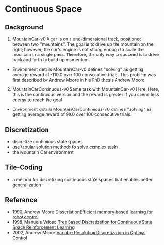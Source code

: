 # Continuous Space 

## Background 
1. MountainCar-v0
A car is on a one-dimensional track, positioned between two "mountains". The goal is to drive up the mountain on the right; 
however, the car's engine is not strong enough to scale the mountain in a single pass. 
Therefore, the only way to succeed is to drive back and forth to build up momentum.

- Environment details
MountainCar-v0 defines "solving" as getting average reward of -110.0 over 100 consecutive trials.
This problem was first described by Andrew Moore in his PhD thesis [Andrew Moore](https://www.cl.cam.ac.uk/techreports/UCAM-CL-TR-209.pdf)

2. MountainCarContinuous-v0
Same task with MountainCar-v0 Here, Here, this is the continuous version and the reward is greater if you spend less energy to reach the goal

- Environment details
MountainCarContinuous-v0 defines "solving" as getting average reward of 90.0 over 100 consecutive trials.

## Discretization
- discretize continuous state spaces
- use tabular solution methods to solve complex tasks
- the Mountain Car environment

## Tile-Coding
- a method for discretizing continuous state spaces that enables better generalization

## Reference 
- 1990, Andrew Moore Dissertation[Efficient memory-based learning for robot control](https://www.cl.cam.ac.uk/techreports/UCAM-CL-TR-209.pdf)
- 1998, Manuela Veloso [Tree Based Discretization for Continuous State Space Reinforcement Learning](http://www.cs.cmu.edu/~mmv/papers/will-aaai98.pdf)
- 2002, Andrew Moore [Variable Resolution Discretization in Optimal Control](https://link.springer.com/content/pdf/10.1023%2FA%3A1017992615625.pdf)
